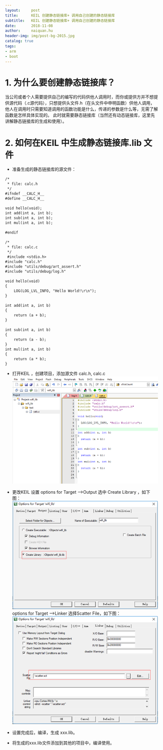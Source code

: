 ```yaml
---
layout:     post
title:      KEIL 创建静态链接库+ 调用自己创建的静态链接库
subtitle:   KEIL 创建静态链接库+ 调用自己创建的静态链接库
date:       2018-11-08
author:     naiquan.hu
header-img: img/post-bg-2015.jpg
catalog: true
tags:
- arm
- boot
---
```


# 1. 为什么要创建静态链接库？

当公司或者个人需要提供自己的编写的代码供他人调用时，而你或提供方并不想提供源代码（.c源代码），只想提供头文件.h（在头文件中申明函数）供他人调用，他人在调用时只需要知道调用的函数功能是什么，传递的参数是什么等，无需了解函数是怎样具体实现的。 此时就需要静态链接库（当然还有动态链接库，这里先讲解静态链接库的生成和使用）。

# 2. 如何在KEIL 中生成静态链接库.lib 文件
+ 准备生成的静态链接库的源文件：
```
/*
 * file: calc.h
 */
#ifndef __CALC_H__
#define __CALC_H__

void hello(void);
int add(int a, int b);
int sub(int a, int b);
int mul(int a, int b);

#endif

/*
 * file: calc.c
 */
 #include <stdio.h>
#include "calc.h"
#include "utils/debug/art_assert.h"
#include "utils/debug/log.h"

void hello(void)
{
	LOG(LOG_LVL_INFO, "Hello World!\r\n");
}

int add(int a, int b)
{
	return (a + b);
}

int sub(int a, int b)
{
	return (a - b);
}
int mul(int a, int b)
{
	return (a * b);
}
```
+ 打开KEIL ，创建项目，添加源文件 calc.h, calc.c
![](/images/blog/00019.png)

+ 更改KEIL 设置
options for  Target   -->Output  选中 Create Library ，如下图：
![](/images/blog/00020.png)
options for  Target   -->Linker  选择Scatter File，如下图：
![](/images/blog/00021.png)

+ 设置完成后，编译，生成 xxx.lib。
+ 将生成的xxx.lib文件添加到其他的项目中，编译使用。